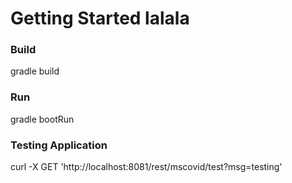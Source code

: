 # Getting Started lalala

### Build
gradle build

### Run
gradle bootRun 

### Testing Application
curl -X GET 'http://localhost:8081/rest/mscovid/test?msg=testing'
